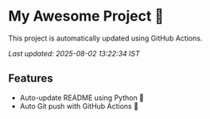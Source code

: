 # My Awesome Project 🚀

This project is automatically updated using GitHub Actions.

_Last updated: 2025-08-02 13:22:34 IST_

## Features
- Auto-update README using Python 🐍
- Auto Git push with GitHub Actions 🤖

